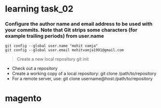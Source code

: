 # learning task_02

### Configure the author name and email address to be used with your commits. Note that Git strips some characters (for example trailing periods) from user.name

```
git config --global user.name "mohit vamja"
git config --global user.email mohitvamja1991@gmail.com
```

> Create a new local repository git init

+ Check out a repository
+ Create a working copy of a local repository: git clone /path/to/repository
+ For a remote server, use: git clone username@host:/path/to/repository
# magento
